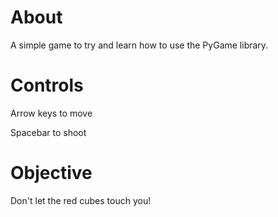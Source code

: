 About
=====

A simple game to try and learn how to use the PyGame library.

Controls
========

Arrow keys to move

Spacebar to shoot



Objective
=========


Don't let the red cubes touch you!
